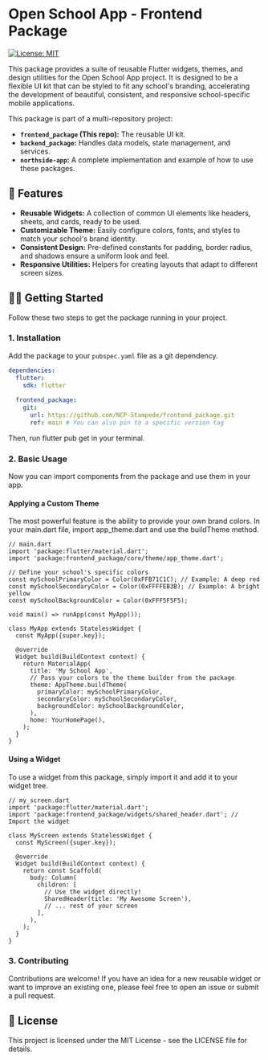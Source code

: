 # Open School App - Frontend Package

[![License: MIT](https://img.shields.io/badge/License-MIT-yellow.svg)](https://opensource.org/licenses/MIT)

This package provides a suite of reusable Flutter widgets, themes, and design utilities for the Open School App project. It is designed to be a flexible UI kit that can be styled to fit any school's branding, accelerating the development of beautiful, consistent, and responsive school-specific mobile applications.

This package is part of a multi-repository project:
*   **`frontend_package` (This repo):** The reusable UI kit.
*   **`backend_package`:** Handles data models, state management, and services.
*   **`northside-app`:** A complete implementation and example of how to use these packages.

## 🧙 Features
*   **Reusable Widgets:** A collection of common UI elements like headers, sheets, and cards, ready to be used.
*   **Customizable Theme:** Easily configure colors, fonts, and styles to match your school's brand identity.
*   **Consistent Design:** Pre-defined constants for padding, border radius, and shadows ensure a uniform look and feel.
*   **Responsive Utilities:** Helpers for creating layouts that adapt to different screen sizes.

## 🧑‍💻 Getting Started

Follow these two steps to get the package running in your project.

### 1. Installation

Add the package to your `pubspec.yaml` file as a git dependency.

```yaml
dependencies:
  flutter:
    sdk: flutter
  
  frontend_package:
    git:
      url: https://github.com/NCP-Stampede/frontend_package.git
      ref: main # You can also pin to a specific version tag
```

Then, run flutter pub get in your terminal.

### 2. Basic Usage

Now you can import components from the package and use them in your app.

#### Applying a Custom Theme

The most powerful feature is the ability to provide your own brand colors. In your main.dart file, import app_theme.dart and use the buildTheme method.

```
// main.dart
import 'package:flutter/material.dart';
import 'package:frontend_package/core/theme/app_theme.dart';

// Define your school's specific colors
const mySchoolPrimaryColor = Color(0xFFB71C1C); // Example: A deep red
const mySchoolSecondaryColor = Color(0xFFFFEB3B); // Example: A bright yellow
const mySchoolBackgroundColor = Color(0xFFF5F5F5);

void main() => runApp(const MyApp());

class MyApp extends StatelessWidget {
  const MyApp({super.key});

  @override
  Widget build(BuildContext context) {
    return MaterialApp(
      title: 'My School App',
      // Pass your colors to the theme builder from the package
      theme: AppTheme.buildTheme(
        primaryColor: mySchoolPrimaryColor,
        secondaryColor: mySchoolSecondaryColor,
        backgroundColor: mySchoolBackgroundColor,
      ),
      home: YourHomePage(),
    );
  }
}
```

#### Using a Widget

To use a widget from this package, simply import it and add it to your widget tree.

```
// my_screen.dart
import 'package:flutter/material.dart';
import 'package:frontend_package/widgets/shared_header.dart'; // Import the widget

class MyScreen extends StatelessWidget {
  const MyScreen({super.key});

  @override
  Widget build(BuildContext context) {
    return const Scaffold(
      body: Column(
        children: [
          // Use the widget directly!
          SharedHeader(title: 'My Awesome Screen'),
          // ... rest of your screen
        ],
      ),
    );
  }
}
```

### 3. Contributing

Contributions are welcome! If you have an idea for a new reusable widget or want to improve an existing one, please feel free to open an issue or submit a pull request.

## 📄 License

This project is licensed under the MIT License - see the LICENSE file for details. 
